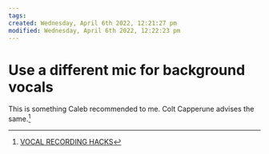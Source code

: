 ```yaml
---
tags: 
created: Wednesday, April 6th 2022, 12:21:27 pm
modified: Wednesday, April 6th 2022, 12:22:23 pm
---
```


# Use a different mic for background vocals
This is something Caleb recommended to me. Colt Capperune advises the same.[^1]

[^1]: [VOCAL RECORDING HACKS](https://www.youtube.com/watch?v=Zsw89QubTgI&list=PL1sNd-gBgKcokKS0v14HYieHxmHsQS38V&index=14)